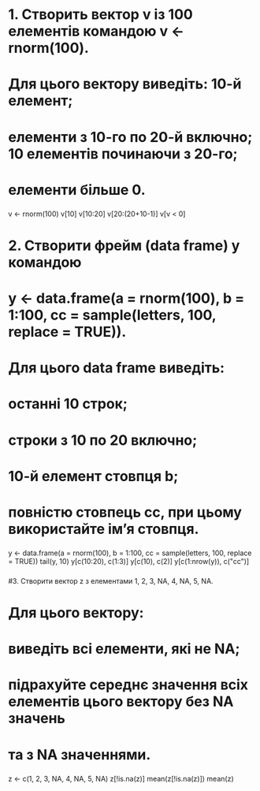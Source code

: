 ###
# 1. Створить вектор v із 100 елементів командою v <- rnorm(100).
# Для цього вектору виведіть: 10-й елемент; 
# елементи з 10-го по 20-й включно; 10 елементів починаючи з 20-го;
# елементи більше 0.
###

v <- rnorm(100)
v[10]
v[10:20]
v[20:(20+10-1)]
v[v < 0]

###
# 2. Створити фрейм (data frame) y командою 
# y <- data.frame(a = rnorm(100), b = 1:100, cc = sample(letters, 100, replace = TRUE)).
# Для цього data frame виведіть: 
# останні 10 строк; 
# строки з 10 по 20 включно;
# 10-й елемент стовпця b;
# повністю стовпець cc, при цьому використайте ім’я стовпця. 
###

y <- data.frame(a = rnorm(100), b = 1:100, cc = sample(letters, 100, replace = TRUE))
tail(y, 10)
y[c(10:20), c(1:3)]
y[c(10), c(2)]
y[c(1:nrow(y)), c("cc")]

###
#3. Створити вектор z з елементами 1, 2, 3, NA, 4, NA, 5, NA.
# Для цього вектору:
# виведіть всі елементи, які не NA;
# підрахуйте середнє значення всіх елементів цього вектору без NA значень
# та з NA значеннями. 
###

z <- c(1, 2, 3, NA, 4, NA, 5, NA)
z[!is.na(z)]
mean(z[!is.na(z)])
mean(z)
